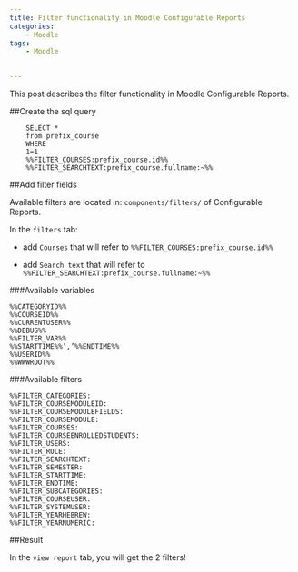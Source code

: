```yaml
---
title: Filter functionality in Moodle Configurable Reports
categories:
    - Moodle
tags:
    - Moodle
    

---
```

This post describes the filter functionality in Moodle Configurable Reports.

##Create the sql query
        
        SELECT *
        from prefix_course
        WHERE
        1=1
        %%FILTER_COURSES:prefix_course.id%%
        %%FILTER_SEARCHTEXT:prefix_course.fullname:~%%
        
##Add filter fields

Available filters are located in: `components/filters/` of Configurable Reports.

In the `filters` tab:  

 - add `Courses` that will refer to `%%FILTER_COURSES:prefix_course.id%%`
 
 - add `Search text` that will refer to `%%FILTER_SEARCHTEXT:prefix_course.fullname:~%%`

###Available variables

    %%CATEGORYID%%
    %%COURSEID%%
    %%CURRENTUSER%%
    %%DEBUG%%
    %%FILTER_VAR%%
    %%STARTTIME%%’,’%%ENDTIME%%
    %%USERID%%
    %%WWWROOT%%

###Available filters

    %%FILTER_CATEGORIES:
    %%FILTER_COURSEMODULEID:
    %%FILTER_COURSEMODULEFIELDS:
    %%FILTER_COURSEMODULE:
    %%FILTER_COURSES:
    %%FILTER_COURSEENROLLEDSTUDENTS:
    %%FILTER_USERS:
    %%FILTER_ROLE:
    %%FILTER_SEARCHTEXT:
    %%FILTER_SEMESTER:
    %%FILTER_STARTTIME:
    %%FILTER_ENDTIME:
    %%FILTER_SUBCATEGORIES:
    %%FILTER_COURSEUSER:
    %%FILTER_SYSTEMUSER:
    %%FILTER_YEARHEBREW:
    %%FILTER_YEARNUMERIC:

##Result

In the `view report` tab, you will get the 2 filters!